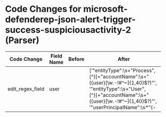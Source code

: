 # Code Changes for microsoft-defenderep-json-alert-trigger-success-suspiciousactivity-2 (Parser)

| Code Change | Field Name | Before | After |
|-------------|------------|--------|-------|
| edit_regex_field | user |  | ['"entityType":\s+"Process",[^\}]+"accountName":\s+"({user}[\w\.\-\!\#\^\~]{1,40}\$?)"', '"entityType":\s+"User",[^\}]+"accountName":\s+"({user}[\w\.\-\!\#\^\~]{1,40}\$?)"', '"userPrincipalName":\s*"(-|({email_address}([A-Za-z0-9]+[!#$%&\'+\/=?^_`~.-])*[A-Za-z0-9]+@({email_domain}[^\]\s"\\,\|]+\.[^\]\s"\\,\|]+))|(({user}[\w\.\-\!\#\^\~]{1,40}\$?)(@[^"]+)?))"', 'aadUserId[^}\]]+?"accountName":\s*"((?i:-|SYSTEM)|({full_name}[^"\s]+\s[^"]+)|({email_address}([A-Za-z0-9]+[!#$%&\'+\/=?^_`~.-])*[A-Za-z0-9]+@({email_domain}[^\]\s"\\,\|]+\.[^\]\s"\\,\|]+))|({user}[\w\.\-\!\#\^\~]{1,40}\$?))"', 'exa_regex="aadUserId[^}\]]+?"accountName":\s*"(-|({full_name}[^"\s]+\s[^"]+)|({email_address}([A-Za-z0-9]+[!#$%&\'+\/=?^_`~.-])*[A-Za-z0-9]+@({email_domain}[^\]\s"\\,\|]+\.[^\]\s"\\,\|]+))|({user}[\w\.\-\!\#\^\~]{1,40}\$?))"', 'exa_regex="accountName":\s*"(-|({full_name}[^"\s]+\s[^"]+)|({email_address}([A-Za-z0-9]+[!#$%&\'+\/=?^_`~.-])*[A-Za-z0-9]+@({email_domain}[^\]\s"\\,\|]+\.[^\]\s"\\,\|]+))|({user}[\w\.\-\!\#\^\~]{1,40}\$?))"', 'exa_regex="entityType":\s+"Process",[^\}]+"accountName":\s+"({user}[\w\.\-\!\#\^\~]{1,40}\$?)"', 'exa_regex="entityType":\s+"User",[^\}]+"accountName":\s+"({user}[\w\.\-\!\#\^\~]{1,40}\$?)"', 'exa_regex="userPrincipalName":\s*"(-|({email_address}([A-Za-z0-9]+[!#$%&\'+\/=?^_`~.-])*[A-Za-z0-9]+@({email_domain}[^\]\s"\\,\|]+\.[^\]\s"\\,\|]+))|(({user}[\w\.\-\!\#\^\~]{1,40}\$?)(@[^"]+)?))"'] |